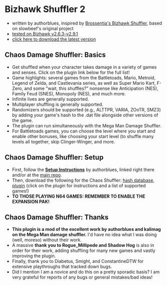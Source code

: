 # Bizhawk Shuffler 2
* written by authorblues, inspired by [Brossentia's Bizhawk Shuffler](https://github.com/brossentia/BizHawk-Shuffler), based on slowbeef's original project
* [tested on Bizhawk v2.6.3-v2.9.1](https://github.com/TASVideos/BizHawk/releases/)  
* [click here to download the latest version](https://github.com/authorblues/bizhawk-shuffler-2/archive/refs/heads/main.zip)

## Chaos Damage Shuffler: Basics
* Get shuffled when your character takes damage in a variety of games and senses. Click on the plugin link below for the full list!
* Game highlights: several games from the Battletoads, Mario, Metroid, Legend of Zelda, and Castlevania series, as well as Super Mario Kart, F-Zero, and some "wait, this shuffles?" nonsense like Anticipation (NES), Family Feud (SNES), Monopoly (NES), and much more.
* Infinite lives are generally supported.
* Multiplayer shuffling is generally supported.
* Randomizers should be supported (e.g., ALTTPR, VARIA, ZOoTR, SMZ3) by adding your game's hash to the .dat file alongside other versions of the game.
* The plugin can run simultaneously with the Mega Man Damage Shuffler.
* For Battletoads games, you can choose the level where you start and enable other bonuses, like choosing your start level (to shuffle many levels all together, skip Clinger-Winger, and more.

## Chaos Damage Shuffler: Setup
* First, follow the **[Setup Instructions](https://github.com/authorblues/bizhawk-shuffler-2/wiki/Setup-Instructions)** by authorblues, linked right there and/or at the [main repo](https://github.com/authorblues/bizhawk-shuffler-2).
* Then, download the following for the Chaos Shuffler: [hash database](https://github.com/Phiggle/bizhawk-shuffler-2/blob/main/plugins/chaos-shuffler-hashes.dat), [plugin](https://github.com/Phiggle/bizhawk-shuffler-2/blob/main/plugins/chaos-damage-shuffler.lua) (click on the plugin for instructions and a list of supported games!)
* **TO THOSE PLAYING N64 GAMES: REMEMBER TO ENABLE THE EXPANSION PAK!**

## Chaos Damage Shuffler: Thanks
* **This plugin is a mod of the excellent work by authorblues and kalimag on the Mega Man damage shuffler.** I'd have no idea what I was doing (well, moreso) without their work.
* A massive **thank you to Rogue_Millipede and Shadow Hog** is also in order for their work, adding shuffling for many new games and vastly improving the plugin. 
* Finally, thank you to Diabetus, Smight, and ConstantineDTW for extensive playthroughs that tracked down bugs.
* Did I mention I am a novice and do this on a pretty sporadic basis? I am very grateful for reports of any bugs or general mistakes/bad ideas!